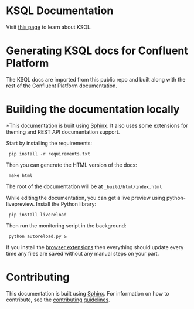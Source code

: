 # KSQL Documentation

Visit [this page](https://docs.confluent.io/current/ksql/docs/index.html) to learn about KSQL.

# Generating KSQL docs for Confluent Platform
The KSQL docs are imported from this public repo and built along with the rest of the Confluent Platform documentation. 

# Building the documentation locally

*This documentation is built using [Sphinx](http://sphinx-doc.org). It also uses some extensions for theming and REST API
 documentation support.
 
 Start by installing the requirements:
 
     pip install -r requirements.txt
 
 Then you can generate the HTML version of the docs:
 
     make html
 
 The root of the documentation will be at `_build/html/index.html`
 
 While editing the documentation, you can get a live preview using python-livepreview. Install the Python library:
 
     pip install livereload
 
 Then run the monitoring script in the background:
 
     python autoreload.py &
 
 If you install the [browser extensions](http://livereload.com/) then everything should update every time any files are
 saved without any manual steps on your part.

# Contributing
This documentation is built using [Sphinx](http://sphinx-doc.org). For information on how to contribute, see the [contributing guidelines](contributing.md).

